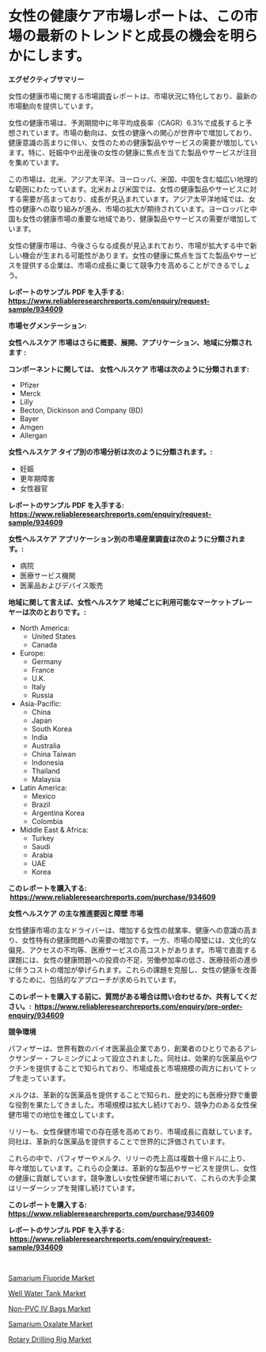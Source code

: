 <p><h1>女性の健康ケア市場レポートは、この市場の最新のトレンドと成長の機会を明らかにします。</h1></p><p><strong>エグゼクティブサマリー</strong></p>
<p><p>女性の健康市場に関する市場調査レポートは、市場状況に特化しており、最新の市場動向を提供しています。 </p><p>女性の健康市場は、予測期間中に年平均成長率（CAGR）6.3%で成長すると予想されています。市場の動向は、女性の健康への関心が世界中で増加しており、健康意識の高まりに伴い、女性のための健康製品やサービスの需要が増加しています。特に、妊娠中や出産後の女性の健康に焦点を当てた製品やサービスが注目を集めています。</p><p>この市場は、北米、アジア太平洋、ヨーロッパ、米国、中国を含む幅広い地理的な範囲にわたっています。北米および米国では、女性の健康製品やサービスに対する需要が高まっており、成長が見込まれています。アジア太平洋地域では、女性の健康への取り組みが進み、市場の拡大が期待されています。ヨーロッパと中国も女性の健康市場の重要な地域であり、健康製品やサービスの需要が増加しています。</p><p>女性の健康市場は、今後さらなる成長が見込まれており、市場が拡大する中で新しい機会が生まれる可能性があります。女性の健康に焦点を当てた製品やサービスを提供する企業は、市場の成長に乗じて競争力を高めることができるでしょう。</p></p>
<p><strong>レポートのサンプル PDF を入手する: <a href="https://www.reliableresearchreports.com/enquiry/request-sample/934609">https://www.reliableresearchreports.com/enquiry/request-sample/934609</a></strong></p>
<p><strong>市場セグメンテーション:</strong></p>
<p><strong> 女性ヘルスケア 市場はさらに概要、展開、アプリケーション、地域に分類されます :</strong></p>
<p><strong>コンポーネントに関しては、 女性ヘルスケア 市場は次のように分類されます: &nbsp;</strong></p>
<p><ul><li>Pfizer</li><li>Merck</li><li>Lilly</li><li>Becton, Dickinson and Company (BD)</li><li>Bayer</li><li>Amgen</li><li>Allergan</li></ul></p>
<p><strong> 女性ヘルスケア タイプ別の市場分析は次のように分類されます。:</strong></p>
<p><ul><li>妊娠</li><li>更年期障害</li><li>女性器官</li></ul></p>
<p><strong>レポートのサンプル PDF を入手する: &nbsp;<a href="https://www.reliableresearchreports.com/enquiry/request-sample/934609">https://www.reliableresearchreports.com/enquiry/request-sample/934609</a></strong></p>
<p><strong> 女性ヘルスケア アプリケーション別の市場産業調査は次のように分類されます。:</strong></p>
<p><ul><li>病院</li><li>医療サービス機関</li><li>医薬品およびデバイス販売</li></ul></p>
<p><strong>地域に関して言えば、女性ヘルスケア 地域ごとに利用可能なマーケットプレーヤーは次のとおりです。:</strong></p>
<p><ul>
    <li>
        North America:
        <ul>
            <li>United States</li>
            <li>Canada</li>
        </ul>
    </li>
    <li>
        Europe:
        <ul>
            <li>Germany</li>
            <li>France</li>
            <li>U.K.</li>
            <li>Italy</li>
            <li>Russia</li>
        </ul>
    </li>
    <li>
        Asia-Pacific:
        <ul>
            <li>China</li>
            <li>Japan</li>
            <li>South Korea</li>
            <li>India</li>
            <li>Australia</li>
            <li>China Taiwan</li>
            <li>Indonesia</li>
            <li>Thailand</li>
            <li>Malaysia</li>
        </ul>
    </li>
    <li>
        Latin America:
        <ul>
            <li>Mexico</li>
            <li>Brazil</li>
            <li>Argentina Korea</li>
            <li>Colombia</li>
        </ul>
    </li>
    <li>
        Middle East & Africa:
        <ul>
            <li>Turkey</li>
            <li>Saudi</li>
            <li>Arabia</li>
            <li>UAE</li>
            <li>Korea</li>
        </ul>
    </li>
    </ul></p>
<p><strong>このレポートを購入する: &nbsp;<a href="https://www.reliableresearchreports.com/purchase/934609">https://www.reliableresearchreports.com/purchase/934609</a></strong></p>
<p><strong>女性ヘルスケア の主な推進要因と障壁 市場</strong></p>
<p><p>女性健康市場の主なドライバーは、増加する女性の就業率、健康への意識の高まり、女性特有の健康問題への需要の増加です。一方、市場の障壁には、文化的な偏見、アクセスの不均等、医療サービスの高コストがあります。市場で直面する課題には、女性の健康問題への投資の不足、労働参加率の低さ、医療技術の進歩に伴うコストの増加が挙げられます。これらの課題を克服し、女性の健康を改善するために、包括的なアプローチが求められています。</p></p>
<p><strong>このレポートを購入する前に、質問がある場合は問い合わせるか、共有してください。:&nbsp; <a href="https://www.reliableresearchreports.com/enquiry/pre-order-enquiry/934609">https://www.reliableresearchreports.com/enquiry/pre-order-enquiry/934609</a></strong></p>
<p><strong>競争環境</strong></p>
<p><p>パフィザーは、世界有数のバイオ医薬品企業であり、創業者のひとりであるアレクサンダー・フレミングによって設立されました。同社は、効果的な医薬品やワクチンを提供することで知られており、市場成長と市場規模の両方においてトップを走っています。</p><p>メルクは、革新的な医薬品を提供することで知られ、歴史的にも医療分野で重要な役割を果たしてきました。市場規模は拡大し続けており、競争力のある女性保健市場での地位を確立しています。</p><p>リリーも、女性保健市場での存在感を高めており、市場成長に貢献しています。同社は、革新的な医薬品を提供することで世界的に評価されています。</p><p>これらの中で、パフィザーやメルク、リリーの売上高は複数十億ドルに上り、年々増加しています。これらの企業は、革新的な製品やサービスを提供し、女性の健康に貢献しています。競争激しい女性保健市場において、これらの大手企業はリーダーシップを発揮し続けています。</p></p>
<p><strong>このレポートを購入する: &nbsp; <a href="https://www.reliableresearchreports.com/purchase/934609">https://www.reliableresearchreports.com/purchase/934609</a></strong></p>
<p><strong>レポートのサンプル PDF を入手する: &nbsp;<a href="https://www.reliableresearchreports.com/enquiry/request-sample/934609">https://www.reliableresearchreports.com/enquiry/request-sample/934609</a></strong><strong></strong></p>
<p>&nbsp;</p>
<p><p><a href="https://view.publitas.com/reportprime-1/insights-into-samarium-fluoride-market-size-analysing-market-share-trends-and-growth-from-2024-to-2031/">Samarium Fluoride Market</a></p><p><a href="https://cat-emmental-94b.notion.site/Well-Water-Tank-Market-Centers-on-Aspects-such-as-Market-Growth-Market-Share-Market-Opportunity-a-ef07ebd70e3f4f5f86aabf98f64ab97a">Well Water Tank Market</a></p><p><a href="https://cat-emmental-94b.notion.site/Non-PVC-IV-Bags-Market-Size-Share-Trends-Analysis-Report-By-Application-Regional-Outlook-Compet-067f5f2891bf4026b69382e2c5126b75">Non-PVC IV Bags Market</a></p><p><a href="https://view.publitas.com/reportprime-1/samarium-oxalate-market-dynamics-2024-2031-also-about-its-market-trends-projections-and-opportunities/">Samarium Oxalate Market</a></p><p><a href="https://silk-columnist-571.notion.site/Rotary-Drilling-Rig-Market-Provides-a-Comprehensive-Analysis-Including-a-Macro-Overview-of-the-Marke-93146bf4affa4699a241d32374140352">Rotary Drilling Rig Market</a></p></p>